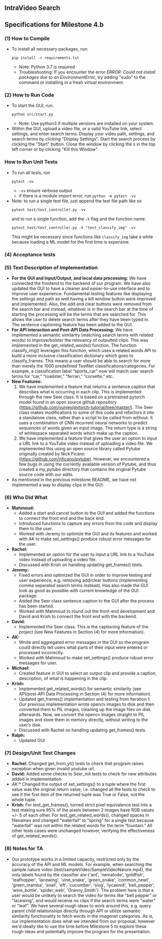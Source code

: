 ## IntraVideo Search
## Specifications for Milestone 4.b

### (1) How to Compile
- To install all necessary packages, run:
    ```
    pip install -r requirements.txt
    ```
    - Note: Python 3.7 is required
    - Troubleshooting: If you encounter the error *ERROR: Could not install packages due to an EnvironmentError*, try adding "sudo" to the command or installing in a fresh virtual environment.

### (2) How to Run Code
- To start the GUI, run:
    ```
    python src/start.py
    ```
    - Note: Use python3 if multiple versions are installed on your system.
- Within the GUI, upload a video file, or a valid YouTube link, select settings, and enter search terms. Display your video path, settings, and search terms by clicking "Display Settings". Start the search process by clicking the "Start" button. Close the window by clicking the x in the top left corner or by clicking "Kill this Window".

### How to Run Unit Tests
- To run all tests, run
    ```
    pytest -vv
    ```
    - `-vv` ensure verbose output
    - if there is a module import error, run `python -m pytest -vv`
- Note: to run a single test file, just append the test file path like so
    ```
    pytest test/test_controller.py -vv
    ```
    and to run a single function, add the `-k` flag and the function name:
    ```
    pytest test/test_controller.py -k "test_classify_img" -vv
    ```
    This might be necessary since functions like `classify_img` take a while because loading a ML model for the first time is expensive.

### (4) Acceptance tests

### (5) Text Description of Implementation
- **For the GUI and Input/Output, and local data processing:** We have connected the frontend to the backend of our program. We have also updated the GUI to have a cleaner and easier-to-use interface and to improve user experience. Fundamental testing features like displaying the settings and path as well having a kill window button were improved and implemented. Also, the add and clear buttons were removed from the search bar and instead, whatever is in the search bar at the time of starting the processing will be the terms that are searched for. This allows the user to delete search terms after they have been typed in. The sentence captioning feature has been added to the GUI.
- **For API interaction and Post-API Data Processing:** We have implemented a semantic similarity (matching search terms with related words) to improve/bolster the relevancy of outputted clips. This was implemented in the get_related_words() function. The function classify_img() leverages this function, which uses a related words API to build a more inclusive classification dictionary which goes to classify_frames. This means a user should be able to search for more than merely the 1000 predefined TestNet classifications/categories. For example, a classification label “sports_car” now will match user search terms for “car,” “roadster,” “ferrari,” “corvette,” etc.
- **New Features:**
  1. We have implemented a feature that returns a sentence caption that describes what is occurring in each clip. This is implemented through the new Seer class. It is based on a pretrained pytorch model found in an open source github repository (https://github.com/yunjey/pytorch-tutorial/tree/master/). The Seer class makes modifications to some of this code and refactors it into a standalone class, rather than a script to be called from without. It uses a combination of CNN recurrent neural networks to predict sequences of words given an input image. The return type is a string of whitespace separated words which make up the caption.
  2. We have implemented a feature that gives the user an option to input a URL link to a YouTube video instead of uploading a video file. We implemented this using an open source library called Pytube originally created by Nick Ficano (https://github.com/nficano/pytube). However, we encountered a few bugs in using the currently available version of Pytube, and thus created a my_pytube directory that contains the original Pytube source code with our edits.
- As mentioned in the previous milestone README, we have not implemented a way to display clips in the GUI.

### (6) Who Did What
- **Mahmoud:**
    - Added a start and cancel button to the GUI and added the functions to connect the front end and the back end.
    - Introduced functions to capture any errors from the code and display them to the user.
    - Worked with Jeremy to optimize the GUI and its features and worked with AK to make set_settings() produce robust error messages for the user.
- **Rachel:**
    - Implemented an option for the user to input a URL link to a YouTube video instead of uploading a video file.
    - Discussed with Krish on handling updating get_frames() tests.
- **Jeremy:**
    - Fixed errors and optimized the GUI in order to improve testing and user experience, e.g. removing add/clear buttons (implementing comma separated search terms instead). Has also made the GUI look as good as possible with current knowledge of the GUI package.
    - Added the Seer class sentence caption to the GUI after the process has been started.
    - Worked with Mahmoud to round out the front-end development and David and Krish to connect the front end with the backend.
- **David:**
    - Implemented the Seer class. This is the captioning feature of the project (see New Features in Section (4) for more information).
- **AK:**
    - Wrote and aggregated error messages in the GUI so the program could directly tell users what parts of their input were entered or processed incorrectly.
    - Worked with Mahmoud to make set_settings() produce robust error messages for user.
- **Michael:**
    - Created feature in GUI to select an output clip and provide a caption, description, of what is happening in the clip.
- **Krish:**
    - Implemented get_related_words() for semantic similarity (see API/post-API Data Processing in Section (4) for more information).
    - Updated get_frames() implementation and testing from Iteration 1. Our previous implementation wrote opencv images to disk and then converted them to PIL images, cleaning up the image files on disk afterwards. Now, we convert the opencv images straight to PIL images and store them in memory directly, without writing to the user’s disk.
    - Discussed with Rachel on handling updating get_frames() tests.
- **Ralph:**
    - Updated GUI

### (7) Design/Unit Test Changes
- **Rachel:** Changed get_from_yt() tests to check that program raises exception when given invalid youtube url.
- **David:** Added some checks to Seer_init tests to check for new attributes added in implementation.
- **AK*:** Changed the output of set_settings() to a tuple where the first value was the original return value, i.e. changed all the tests to check to see if the first item of the returned tuple was True or False, not the whole tuple.
- **Krish:** For test_get_frames(), turned strict pixel equivalence test into a test making sure 95% of the pixels between 2 images have RGB values +/- 5 of each other. For test_get_related_words(), changed spaces in filenames and changed “waterfall” to “spring” for a single test because “waterfall” was not within the related words for the term “fountain.” All other tests cases were unchanged however, verifying the effectiveness of get_related_words().

### (8) Notes for TA
- Our prototype works in a limited capacity, restricted only by the accuracy of the API and ML models. For example, when searching the sample nature video (test/sampleVideo/SampleVideoNature.mp4), the only labels found by the classifier are {'ant', 'nematode', 'goldfish', 'leafhopper', 'lacewing', 'vine_snake', 'green_snake', 'common_newt', 'green_mamba', 'snail', 'eft', 'cucumber', 'slug', 'lycaenid', 'bell_pepper', 'wine_bottle', 'spider_web', 'Granny_Smith'}. The problem here is that a user would be unlikely to search the video for terms like "bell pepper" or "lacewing", and would receive no clips if the search terms were "water" or "leaf". We have several rough ideas to work around this, e.g. query parent child relationships directly through API or utilize semantic similarity functionality to fetch words in the imagenet categories. As is, our implementation does what we intended from our proposal, however we'd ideally like to use the time before Milestone 5 to explore these rough ideas and potentially improve the program for the presentation.
